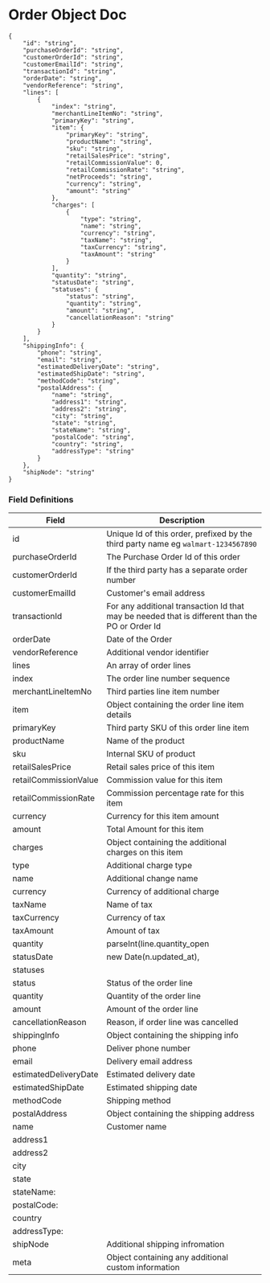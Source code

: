 # Order Object Doc

```
{
    "id": "string",
    "purchaseOrderId": "string",
    "customerOrderId": "string",
    "customerEmailId": "string",
    "transactionId": "string",
    "orderDate": "string",
    "vendorReference": "string",
    "lines": [
        {
            "index": "string",
            "merchantLineItemNo": "string",
            "primaryKey": "string",
            "item": {
                "primaryKey": "string",
                "productName": "string",
                "sku": "string",
                "retailSalesPrice": "string",
                "retailCommissionValue": 0,
                "retailCommissionRate": "string",
                "netProceeds": "string",
                "currency": "string",
                "amount": "string"
            },
            "charges": [
                {
                    "type": "string",
                    "name": "string",
                    "currency": "string",
                    "taxName": "string",
                    "taxCurrency": "string",
                    "taxAmount": "string"
                }
            ],
            "quantity": "string",
            "statusDate": "string",
            "statuses": {
                "status": "string",
                "quantity": "string",
                "amount": "string",
                "cancellationReason": "string"
            }
        }
    ],
    "shippingInfo": {
        "phone": "string",
        "email": "string",
        "estimatedDeliveryDate": "string",
        "estimatedShipDate": "string",
        "methodCode": "string",
        "postalAddress": {
            "name": "string",
            "address1": "string",
            "address2": "string",
            "city": "string",
            "state": "string",
            "stateName": "string",
            "postalCode": "string",
            "country": "string",
            "addressType": "string"
        }
    },
    "shipNode": "string"
}
```  
### Field Definitions

| Field | Description |
| ----------- | ----------- |
| id | Unique Id of this order, prefixed by the third party name eg `walmart-1234567890`|
| purchaseOrderId | The Purchase Order Id of this order|
| customerOrderId | If the third party has a separate order number|
| customerEmailId | Customer's email address|
| transactionId | For any additional transaction Id that may be needed that is different than the PO or Order Id|
| orderDate | Date of the Order|
| vendorReference | Additional vendor identifier|
| lines | An array of order lines|
| index | The order line number sequence|
| merchantLineItemNo | Third parties line item number|
| item | Object containing the order line item details |
| primaryKey | Third party SKU of this order line item|
| productName | Name of the product|
| sku | Internal SKU of product|
| retailSalesPrice | Retail sales price of this item|
| retailCommissionValue | Commission value for this item|
| retailCommissionRate | Commission percentage rate for this item|
| currency | Currency for this item amount|
| amount | Total Amount for this item|
| charges | Object containing the additional charges on this item|
| type | Additional charge type|
| name | Additional change name|
| currency | Currency of additional charge|
| taxName | Name of tax|
| taxCurrency | Currency of tax|
| taxAmount | Amount of tax|
| quantity | parseInt(line.quantity_open || 0),|
| statusDate | new Date(n.updated_at),|
| statuses | |
| status | Status of the order line|
| quantity | Quantity of the order line |
| amount | Amount of the order line |
| cancellationReason | Reason, if order line was cancelled|
| shippingInfo | Object containing the shipping info|
| phone | Deliver phone number|
| email | Delivery email address|
| estimatedDeliveryDate | Estimated delivery date|
| estimatedShipDate | Estimated shipping date|
| methodCode | Shipping method|
| postalAddress | Object containing the shipping address|
| name | Customer name|
| address1 |
| address2|
| city |
| state |
| stateName:|
| postalCode:|
| country | |
| addressType:|
| shipNode | Additional shipping infromation|
| meta | Object containing any additional custom information |
